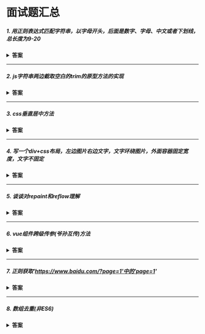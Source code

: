 # 面试题汇总

##### 1. 用正则表达式匹配字符串，以字母开头，后面是数字、字母、中文或者下划线，总长度为9-20

<details><summary><b>答案</b></summary>
<p>

``` javascript
^[a-zA-Z][\u4e00-\u9fa5\w]{8,20}$
```

</p>
</details>

---
##### 2. js字符串两边截取空白的trim的原型方法的实现

<details><summary><b>答案</b></summary>
<p>

``` javascript
String.prototype.myTrim = function (){
    return this.replace(/^\s*|\s*$/,'')// /^\s.*\s*$/
}
let str1 = ' winson '

console.log(str1.myTrim()) // => 输出：winson
```

解释：

\s 匹配任何空白字符。(空格, 制表符, 换行符)
| 多选表现起来像 逻辑与。匹配|前面的或后面的表达式。
它可以用在分组里面，或在整个表达式中使用。会按顺序尝试匹配。

如果开头与结尾的内容不想匹配其他字符可以用|管道符代替

示例

``` javascript
b(a|e|i)d
bad bud bod bed bid
```

</p>
</details>

---
##### 3. css垂直居中方法

<details><summary><b>答案</b></summary>
<p>
在不清楚高度的情况下

1. flex布局
父元素

``` css
display:flex;
align-item:center
```

2. translateY+position

``` css
position:absloute;
top:50%;
transform:translateY(-50%);
或者
position:relative;
top:50%;
transform:translateY(-50%);
```

清楚高度的情况下

子元素的top = (父元素的高度 - 子元素的高度) / 2
</p>
</details>

---

##### 4. 写一个div+css布局，左边图片右边文字，文字环绕图片，外面容器固定宽度，文字不固定

<details><summary><b>答案</b></summary>
<p>
图片加float:left属性

遇到英文要加word-break:break-all
</p>
</details>

---

##### 5. 谈谈对repaint和reflow理解

<details><summary><b>答案</b></summary>
<p>

```
repaint(重绘):指的是一种不会影响当前DOM结构和布局的一种重绘动作。
reflow(回流):要发生在 DOM 树被操作的时候，任何改变 DOM 的结构和布局都会产生 Reflow。但一个元素的 Reflow 操作发生时，它的所有父元素和子元素都会放生 Reflow，最后 Reflow 必然会导致 Repaint 的产生。
严重性：
在性能优先的前提下，reflow的性能消耗要比repaint的大。
体现：
repaint是某个dom元素进行重绘，reflow是整个页面进行重排，也就是对页面所有的dom元素渲染。
如何触发reflow和repaint
repaint的触发：
不可见到可见（visibility 样式属性）;颜色或图片变化（background, border-color, color 样式属性）;text-align、a：hover也会造成重绘，伪类引起的颜色等变化不会导致页面的回流，仅仅会触发重绘。不改变页面元素大小，形状和位置，但改变其外观的变化
reflow的触发：浏览器窗口的变化;DOM 节点的添加删除操作一些改变页面元素大小，形状和位置的操作的触发。
如何尽量避免回流reflow：
a、尽可能在dom末稍通过修改class来修改元素的style属性，尽可能减少受影响的dom元素。
b、避免设置多项内联样式，使用常用的class方式进行设置样式，以避免设置样式时访问dom的低效率。
c、设置动画元素position属性为fixed或absolute：由于当前元素从dom流中独立出来，因此受影响的只有当前元素。
d、牺牲平滑度满足性能：动画精度太强，会造成更多的repaint/reflow，牺牲精度，能满足性能的损耗，获取性能和平滑度的平衡。
f、避免使用table进行布局，table每个元素的大小以及内容的改变，都会导致整个table进行重新计算，造成大幅度的repaint或者reflow。改用div则可以针对性的repaint和避免不必要的reflow。
g、避免在css中使用运算式
```

</p>
</details>

---

##### 6. vue组件跨级传参(爷孙互传)方法

<details><summary><b>答案</b></summary>
<p>

``` javascript
<爷组件 :data="'来自爷组件数据'" />
<父组件 v-bind="$attrs" v-on="listeners" />
子组件接收Props data

// 期间父组件相当于中间人，同时父组件同样可以接收爷给的数据
```

</p>
</details>

---

##### 7. 正则获取'https://www.baidu.com/?page=1'中的'page=1'

<details><summary><b>答案</b></summary>
<p>

正则零宽度正回顾后发断言,它断言自身出现的位置的前面能匹配表达式exp
``` javascript
/(?<=\?).+/g
```

</p>
</details>

---

##### 8. 数组去重(非ES6)

<details><summary><b>答案</b></summary>
<p>

思路：将数组的第一项跟后面的所有项相比，不包含在内的一项push到新数组里面，最后一项不用比直接push
``` javascript

let arr = [11, 2, 33, 4, 2, 15, 2, 11, 2, 15, 15]
let newArr = []
for (let i = 0; i < arr.length - 1; i++) {
    //定义剩余项
    let arr2 = arr.slice(i + 1)
    if (arr2.indexOf(arr[i]) === -1) {
        newArr.push(arr[i])
    }
}
//最后一项直接push
newArr.push(arr[arr.length - 1])
console.log(newArr)
```

</p>
</details>


